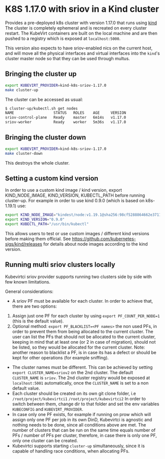 # K8S 1.17.0 with sriov in a Kind cluster

Provides a pre-deployed k8s cluster with version 1.17.0 that runs using [kind](https://github.com/kubernetes-sigs/kind) The cluster is completely ephemeral and is recreated on every cluster restart. 
The KubeVirt containers are built on the local machine and are then pushed to a registry which is exposed at
`localhost:5000`.

This version also expects to have sriov-enabled nics on the current host, and will move all the physical interfaces and virtual interfaces into the `kind`'s cluster master node so that they can be used through multus.

## Bringing the cluster up

```bash
export KUBEVIRT_PROVIDER=kind-k8s-sriov-1.17.0
make cluster-up
```

The cluster can be accessed as usual:

```bash
$ cluster-up/kubectl.sh get nodes
NAME                  STATUS   ROLES    AGE     VERSION
sriov-control-plane   Ready    master   6m14s   v1.17.0
sriov-worker          Ready    worker   5m36s   v1.17.0
```

## Bringing the cluster down

```bash
export KUBEVIRT_PROVIDER=kind-k8s-sriov-1.17.0
make cluster-down
```

This destroys the whole cluster. 

## Setting a custom kind version

In order to use a custom kind image / kind version,
export KIND_NODE_IMAGE, KIND_VERSION, KUBECTL_PATH before running cluster-up.
For example in order to use kind 0.9.0 (which is based on k8s-1.19.1) use:
```bash
export KIND_NODE_IMAGE="kindest/node:v1.19.1@sha256:98cf5288864662e37115e362b23e4369c8c4a408f99cbc06e58ac30ddc721600"
export KIND_VERSION="0.9.0"
export KUBECTL_PATH="/usr/bin/kubectl"
```
This allows users to test or use custom images / different kind versions before making them official.
See https://github.com/kubernetes-sigs/kind/releases for details about node images according to the kind version.

## Running multi sriov clusters locally
Kubevirtci sriov provider supports running two clusters side by side with few known limitations.

General considerations:

- A sriov PF must be available for each cluster.
In order to achieve that, there are two options:
1. Assign just one PF for each cluster by using `export PF_COUNT_PER_NODE=1` (this is the default value).
2. Optional method: `export PF_BLACKLIST=<PF names>` the non used PFs, in order to prevent them from being allocated to the current cluster.
The user can list the PFs that should not be allocated to the current cluster, keeping in mind
that at least one (or 2 in case of migration), should not be listed, so they would be allocated for the current cluster.
Note: another reason to blacklist a PF, is in case its has a defect or should be kept for other operations (for example sniffing).
- The cluster names must be different.
This can be achieved by setting `export CLUSTER_NAME=sriov2` on the 2nd cluster.
The default `CLUSTER_NAME` is `sriov`.
The 2nd cluster registry would be exposed at `localhost:5001` automatically, once the `CLUSTER_NAME`
is set to a non default value.
- Each cluster should be created on its own git clone folder, i.e
`/root/project/kubevirtci1`
`/root/project/kubevirtci2`
In order to switch between them, change dir to that folder and set the env variables `KUBECONFIG` and `KUBEVIRT_PROVIDER`.
- In case only one PF exists, for example if running on prow which will assign only one PF per job in its own DinD,
Kubevirtci is agnostic and nothing needs to be done, since all conditions above are met.
The number of clusters that can be run on the same time equals number of PFs / number of PFs per cluster,
therefore, in case there is only one PF, only one cluster can be created.
- Kubevirtci supports starting `cluster-up` simultaneously, since it is capable of handling race conditions,
when allocating PFs.
